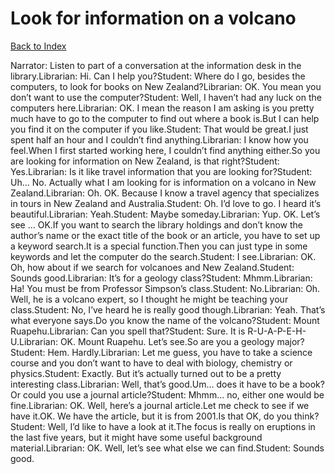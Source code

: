 # Look for information on a volcano
[Back to Index](https://github.com/windows10010/tpoExtractor/blob/master/README.md)

Narrator: Listen to part of a conversation at the information desk in the library.Librarian: Hi. Can I help you?Student: Where do I go, besides the computers, to look for books on New Zealand?Librarian: OK. You mean you don’t want to use the computer?Student: Well, I haven’t had any luck on the computers here.Librarian: OK. I mean the reason I am asking is you pretty much have to go to the computer to find out where a book is.But I can help you find it on the computer if you like.Student: That would be great.I just spent half an hour and I couldn’t find anything.Librarian: I know how you feel.When I first started working here, I couldn’t find anything either.So you are looking for information on New Zealand, is that right?Student: Yes.Librarian: Is it like travel information that you are looking for?Student: Uh… No. Actually what I am looking for is information on a volcano in New Zealand.Librarian: Oh. OK. Because I know a travel agency that specializes in tours in New Zealand and Australia.Student: Oh. I’d love to go. I heard it’s beautiful.Librarian: Yeah.Student: Maybe someday.Librarian: Yup. OK. Let’s see … OK.If you want to search the library holdings and don’t know the author’s name or the exact title of the book or an article, you have to set up a keyword search.It is a special function.Then you can just type in some keywords and let the computer do the search.Student: I see.Librarian: OK. Oh, how about if we search for volcanoes and New Zealand.Student: Sounds good.Librarian: It’s for a geology class?Student: Mhmm.Librarian: Ha! You must be from Professor Simpson’s class.Student: No.Librarian: Oh. Well, he is a volcano expert, so I thought he might be teaching your class.Student: No, I’ve heard he is really good though.Librarian: Yeah. That’s what everyone says.Do you know the name of the volcano?Student: Mount Ruapehu.Librarian: Can you spell that?Student: Sure. It is R-U-A-P-E-H-U.Librarian: OK. Mount Ruapehu. Let’s see.So are you a geology major?Student: Hem. Hardly.Librarian: Let me guess, you have to take a science course and you don’t want to have to deal with biology, chemistry or physics.Student: Exactly. But it’s actually turned out to be a pretty interesting class.Librarian: Well, that’s good.Um… does it have to be a book?Or could you use a journal article?Student: Mhmm… no, either one would be fine.Librarian: OK. Well, here’s a journal article.Let me check to see if we have it.OK. We have the article, but it is from 2001.Is that OK, do you think?Student: Well, I’d like to have a look at it.The focus is really on eruptions in the last five years, but it might have some useful background material.Librarian: OK. Well, let’s see what else we can find.Student: Sounds good. 